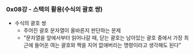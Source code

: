 ### 0x08강 - 스택의 활용(수식의 괄호 쌍)

- 수식의 괄호 쌍
  - 주어진 괄호 문자열이 올바른지 판단하는 문제
  - "문자열을 앞에서부터 읽어나갈 때, 닫는 괄호는 남아있는 괄호 중에서 가장 최근에 들어온 여는 괄호와 짝을 지어 없애버리는 명령이라고 생각해도 된다"
